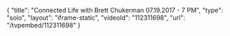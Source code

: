 {
    "title": "Connected Life with Brett Chukerman 07.19.2017 - 7 PM",
    "type": "solo",
    "layout": "iframe-static",
    "videoId": "112311698",
    "url": "\/tvpembed\/112311698"
}